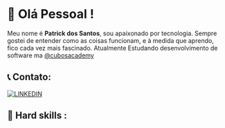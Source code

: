 # 🚀 Olá Pessoal ! 
Meu nome é **Patrick dos Santos**, sou apaixonado por tecnologia. Sempre gostei de entender como as coisas funcionam, e à medida que aprendo, fico cada vez mais fascinado.
Atualmente Estudando desenvolvimento de software ma [@cubosacademy](https://cubos.academy/)

## 📞 Contato: 
[![LINKEDIN](	https://img.shields.io/badge/LinkedIn-0077B5?style=for-the-badge&logo=linkedin&logoColor=white)](https://www.linkedin.com/in/patrick-dos-santos-ceriaco/)

## 🚨 Hard skills :


